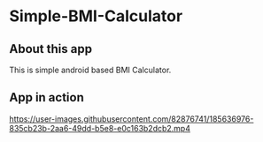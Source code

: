 # Simple-BMI-Calculator
## About this app
This is simple android based BMI Calculator.
## App in action
https://user-images.githubusercontent.com/82876741/185636976-835cb23b-2aa6-49dd-b5e8-e0c163b2dcb2.mp4
